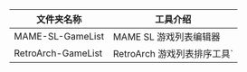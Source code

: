 | 文件夹名称         | 工具介绍                    |
| ------------------ | --------------------------- |
| MAME-SL-GameList   | MAME SL 游戏列表编辑器      |
| RetroArch-GameList | RetroArch 游戏列表排序工具` |

